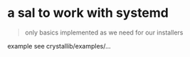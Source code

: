 # a sal to work with systemd


> only basics implemented as we need for our installers

example see crystallib/examples/...


